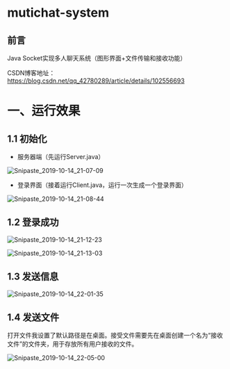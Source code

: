 # mutichat-system
## 前言

Java Socket实现多人聊天系统（图形界面+文件传输和接收功能）

CSDN博客地址：<https://blog.csdn.net/qq_42780289/article/details/102556693>

# 一、运行效果

## 1.1 初始化

- 服务器端（先运行Server.java）

![Snipaste_2019-10-14_21-07-09](https://tva4.sinaimg.cn/large/006VrJAJly1g7y1anlsfgj30bx0dojre.jpg)

- 登录界面（接着运行Client.java，运行一次生成一个登录界面）

![Snipaste_2019-10-14_21-08-44](https://tva2.sinaimg.cn/large/006VrJAJly1g7y1bw0lzxj30hi0c6mxk.jpg)


## 1.2 登录成功

![Snipaste_2019-10-14_21-12-23](https://tvax4.sinaimg.cn/large/006VrJAJly1g7y1ecudd0j30mm0eidga.jpg)

![Snipaste_2019-10-14_21-13-03](https://tva1.sinaimg.cn/large/006VrJAJly1g7y1f0ntc3j30cz0eft8t.jpg)

## 1.3 发送信息

![Snipaste_2019-10-14_22-01-35](https://tva3.sinaimg.cn/large/006VrJAJly1g7ys8k2xzjj30uq0dywfb.jpg)

## 1.4 发送文件

打开文件我设置了默认路径是在桌面。接受文件需要先在桌面创建一个名为“接收文件”的文件夹，用于存放所有用户接收的文件。

![Snipaste_2019-10-14_22-05-00](https://tva4.sinaimg.cn/large/006VrJAJgy1g7y2x3smcij30li0ekmy6.jpg)
